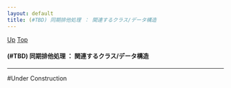 ```yaml
---
layout: default
title: (#TBD) 同期排他処理 ： 関連するクラス/データ構造
---
```

[Up](no2114NIs.html) [Top](../index.html)

#### (#TBD) 同期排他処理 ： 関連するクラス/データ構造

--- 
#Under Construction





